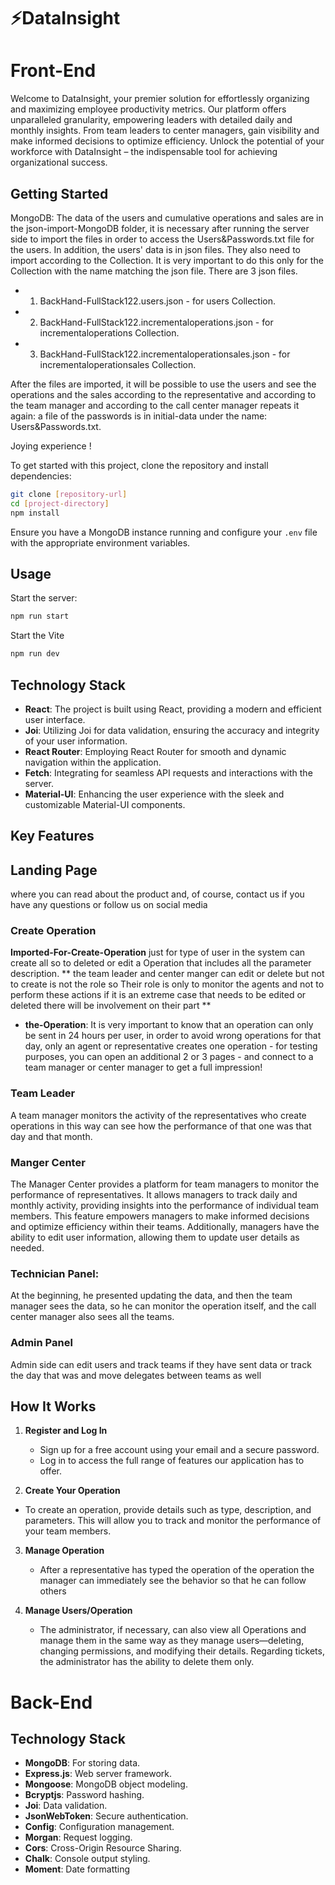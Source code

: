 # ⚡️DataInsight

# Front-End

Welcome to DataInsight, your premier solution for effortlessly organizing and maximizing employee productivity metrics. Our platform offers unparalleled granularity, empowering leaders with detailed daily and monthly insights. From team leaders to center managers, gain visibility and make informed decisions to optimize efficiency. Unlock the potential of your workforce with DataInsight – the indispensable tool for achieving organizational success.

## Getting Started

MongoDB: The data of the users and cumulative operations and sales are in the json-import-MongoDB folder, it is necessary after running the server side to import the files in order to access the Users&Passwords.txt file for the users. In addition, the users' data is in json files. They also need to import according to the Collection. It is very important to do this only for the Collection with the name matching the json file. There are 3 json files.

- 1. BackHand-FullStack122.users.json - for users Collection.
- 2. BackHand-FullStack122.incrementaloperations.json - for incrementaloperations Collection.
- 3. BackHand-FullStack122.incrementaloperationsales.json - for incrementaloperationsales Collection.

After the files are imported, it will be possible to use the users and see the operations and the sales according to the representative and according to the team manager and according to the call center manager repeats it again: a file of the passwords is in initial-data under the name: Users&Passwords.txt.

Joying experience !

To get started with this project, clone the repository and install dependencies:

```bash
git clone [repository-url]
cd [project-directory]
npm install
```

Ensure you have a MongoDB instance running and configure your `.env` file with the appropriate environment variables.

## Usage

Start the server:

```bash
npm run start
```

Start the Vite

```bash
npm run dev
```

## Technology Stack

- **React**: The project is built using React, providing a modern and efficient user interface.
- **Joi**: Utilizing Joi for data validation, ensuring the accuracy and integrity of your user information.
- **React Router**: Employing React Router for smooth and dynamic navigation within the application.
- **Fetch**: Integrating for seamless API requests and interactions with the server.
- **Material-UI**: Enhancing the user experience with the sleek and customizable Material-UI components.

## Key Features

## Landing Page

where you can read about the product and, of course, contact us if you have any questions or follow us on social media

### Create Operation

**Imported-For-Create-Operation**
just for type of user in the system can create all so to deleted or edit a Operation that includes all the parameter description.
**
the team leader and center manger can edit or delete but not to create is not the role so Their role is only to monitor the agents and not to perform these actions if it is an extreme case that needs to be edited or deleted there will be involvement on their part
**

- **the-Operation**:
  It is very important to know that an operation can only be sent in 24 hours per user, in order to avoid wrong operations for that day, only an agent or representative creates one operation - for testing purposes, you can open an additional 2 or 3 pages - and connect to a team manager or center manager to get a full impression!

### Team Leader

A team manager monitors the activity of the representatives who create operations in this way can see how the performance of that one was that day and that month.

### Manger Center

The Manager Center provides a platform for team managers to monitor the performance of representatives. It allows managers to track daily and monthly activity, providing insights into the performance of individual team members. This feature empowers managers to make informed decisions and optimize efficiency within their teams. Additionally, managers have the ability to edit user information, allowing them to update user details as needed.

### Technician Panel:

At the beginning, he presented updating the data, and then the team manager sees the data, so he can monitor the operation itself, and the call center manager also sees all the teams.

### Admin Panel

Admin side can edit users and track teams if they have sent data or track the day that was and move delegates between teams as well

## How It Works

1. **Register and Log In**

   - Sign up for a free account using your email and a secure password.
   - Log in to access the full range of features our application has to offer.

2. **Create Your Operation**

- To create an operation, provide details such as type, description, and parameters. This will allow you to track and monitor the performance of your team members.

3. **Manage Operation**

   - After a representative has typed the operation of the operation the manager can immediately see the behavior so that he can follow others

4. **Manage Users/Operation**
   - The administrator, if necessary, can also view all Operations and manage them in the same way as they manage users—deleting, changing permissions, and modifying their details. Regarding tickets, the administrator has the ability to delete them only.

# Back-End

## Technology Stack

- **MongoDB**: For storing data.
- **Express.js**: Web server framework.
- **Mongoose**: MongoDB object modeling.
- **Bcryptjs**: Password hashing.
- **Joi**: Data validation.
- **JsonWebToken**: Secure authentication.
- **Config**: Configuration management.
- **Morgan**: Request logging.
- **Cors**: Cross-Origin Resource Sharing.
- **Chalk**: Console output styling.
- **Moment**: Date formatting

